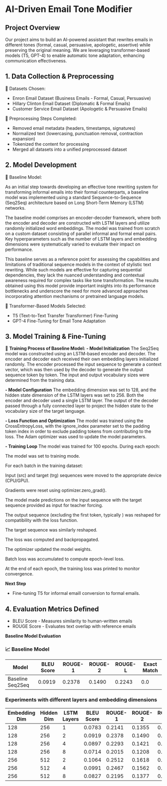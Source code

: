# AI-Driven Email Tone Modifier

## Project Overview
Our project aims to build an AI-powered assistant that rewrites emails in different tones (formal, casual, persuasive, apologetic, assertive) while preserving the original meaning. We are leveraging transformer-based models (T5, GPT-4) to enable automatic tone adaptation, enhancing communication effectiveness.

## 1. Data Collection & Preprocessing

🔹 Datasets Chosen:

- Enron Email Dataset (Business Emails - Formal, Casual, Persuasive)
- Hillary Clinton Email Dataset (Diplomatic & Formal Emails)
- Customer Service Email Dataset (Apologetic & Persuasive Emails)

🔹 Preprocessing Steps Completed:

- Removed email metadata (headers, timestamps, signatures)
- Normalized text (lowercasing, punctuation removal, contraction expansion)
- Tokenized the content for processing
- Merged all datasets into a unified preprocessed dataset

## 2. Model Development
🔹 Baseline Model:

As an initial step towards developing an effective tone rewriting system for transforming informal emails into their formal counterparts, a baseline model was implemented using a standard Sequence-to-Sequence (Seq2Seq) architecture based on Long Short-Term Memory (LSTM) networks.

The baseline model comprises an encoder-decoder framework, where both the encoder and decoder are constructed with LSTM layers and utilize randomly initialized word embeddings. The model was trained from scratch on a custom dataset consisting of parallel informal and formal email pairs. Key hyperparameters such as the number of LSTM layers and embedding dimensions were systematically varied to evaluate their impact on performance.

This baseline serves as a reference point for assessing the capabilities and limitations of traditional sequence models in the context of stylistic text rewriting. While such models are effective for capturing sequential dependencies, they lack the nuanced understanding and contextual awareness required for complex tasks like tone transformation. The results obtained using this model provide important insights into its performance bottlenecks and underscore the need for more advanced approaches incorporating attention mechanisms or pretrained language models.

🔹 Transformer-Based Models Selected:
- T5 (Text-to-Text Transfer Transformer) Fine-Tuning
- GPT-4 Fine-Tuning for Email Tone Adaptation

## 3. Model Training & Fine-Tuning
🔹 **Training Process of Baseline Model:**
**- Model Initialization**
The Seq2Seq model was constructed using an LSTM-based encoder and decoder. The encoder and decoder each received their own embedding layers initialized randomly. The encoder processed the input sequence to generate a context vector, which was then used by the decoder to generate the output sequence token by token. The input and output vocabulary sizes were determined from the training data.

**- Model Configuration**
The embedding dimension was set to 128, and the hidden state dimension of the LSTM layers was set to 256. Both the encoder and decoder used a single LSTM layer. The output of the decoder passed through a fully connected layer to project the hidden state to the vocabulary size of the target language.

**- Loss Function and Optimization**
The model was trained using the CrossEntropyLoss, with the ignore_index parameter set to the padding token index in order to exclude padding tokens from contributing to the loss. The Adam optimizer was used to update the model parameters.

**- Training Loop**
The model was trained for 100 epochs. During each epoch:

The model was set to training mode.

For each batch in the training dataset:

Input (src) and target (trg) sequences were moved to the appropriate device (CPU/GPU).

Gradients were reset using optimizer.zero_grad().

The model made predictions on the input sequence with the target sequence provided as input for teacher forcing.

The output sequence (excluding the first token, typically <sos>) was reshaped for compatibility with the loss function.

The target sequence was similarly reshaped.

The loss was computed and backpropagated.

The optimizer updated the model weights.

Batch loss was accumulated to compute epoch-level loss.

At the end of each epoch, the training loss was printed to monitor convergence.

**Next Step**
- Fine-tuning T5 for informal emaill conversion to formal emails.


## 4. Evaluation Metrics Defined
- BLEU Score - Measures similarity to human-written emails
- ROUGE Score - Evaluates text overlap with reference emails

**Baseline Model Evaluation**
### 📈 Baseline Model

| Model              | BLEU Score | ROUGE-1 | ROUGE-2 | ROUGE-L | Exact Match |
|--------------------|------------|---------|---------|---------|--------------|
| Baseline Seq2Seq   | 0.0919     | 0.2378  | 0.1490  | 0.2243  | 0.0          |

### Experiments with different layers and embedding dimensions

| Embedding Dim | Hidden Dim | LSTM Layers | BLEU Score | ROUGE-1 | ROUGE-2 | ROUGE-L | Exact Match |
|---------------|------------|-------------|------------|---------|---------|---------|--------------|
| 128           | 256        | 1           | 0.0783     | 0.2141  | 0.1355  | 0.2047  | 0.0          |
| 128           | 256        | 2           | 0.0919     | 0.2378  | 0.1490  | 0.2243  | 0.0          |
| 128           | 256        | 4           | 0.0897     | 0.2293  | 0.1421  | 0.2179  | 0.0          |
| 128           | 256        | 8           | 0.0714     | 0.2015  | 0.1208  | 0.1926  | 0.0          |
| 256           | 512        | 2           | 0.1064     | 0.2512  | 0.1618  | 0.2399  | 0.0          |
| 256           | 512        | 4           | 0.0991     | 0.2467  | 0.1562  | 0.2345  | 0.0          |
| 256           | 512        | 8           | 0.0827     | 0.2195  | 0.1377  | 0.2102  | 0.0          |





